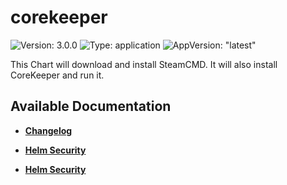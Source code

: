 # corekeeper

![Version: 3.0.0](https://img.shields.io/badge/Version-3.0.0-informational?style=flat-square) ![Type: application](https://img.shields.io/badge/Type-application-informational?style=flat-square) ![AppVersion: "latest"](https://img.shields.io/badge/AppVersion-"latest"-informational?style=flat-square)

This Chart will download and install SteamCMD. It will also install CoreKeeper and run it.

## Available Documentation

- [**Changelog**](CHANGELOG)

- [**Helm Security**](container-security)

- [**Helm Security**](helm-security)

